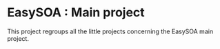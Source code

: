# EasySOA : Main project

This project regroups all the little projects concerning the EasySOA main project.
